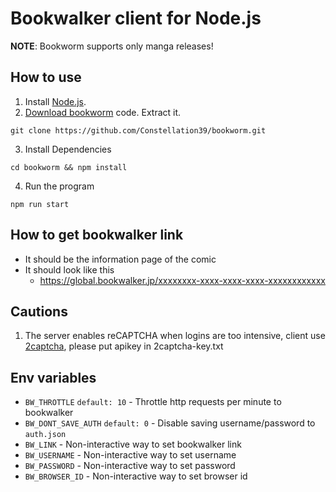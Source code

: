 # Bookwalker client for Node.js

**NOTE**: Bookworm supports only manga releases!

## How to use

1. Install [Node.js](https://nodejs.org/).
2. [Download bookworm](https://github.com/Constellation39/bookworm.git) code. Extract it.

```
git clone https://github.com/Constellation39/bookworm.git
```

3. Install Dependencies

```
cd bookworm && npm install
```

4. Run the program

```
npm run start
```

## How to get bookwalker link
* It should be the information page of the comic
* It should look like this
    - https://global.bookwalker.jp/xxxxxxxx-xxxx-xxxx-xxxx-xxxxxxxxxxxx
  
## Cautions
1. The server enables reCAPTCHA when logins are too intensive, client use [2captcha](https://2captcha.com/), please put apikey in 2captcha-key.txt

## Env variables

- `BW_THROTTLE` `default: 10` - Throttle http requests per minute to bookwalker
- `BW_DONT_SAVE_AUTH` `default: 0` - Disable saving username/password to `auth.json`
- `BW_LINK` - Non-interactive way to set bookwalker link
- `BW_USERNAME` - Non-interactive way to set username
- `BW_PASSWORD` - Non-interactive way to set password
- `BW_BROWSER_ID` - Non-interactive way to set browser id
